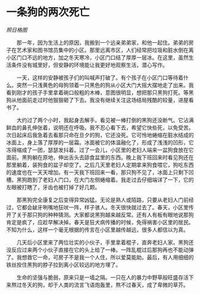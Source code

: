 # 一条狗的两次死亡

*照日格图*

　　那一年，因为生活上的原因，我搬到一个远亲弟弟家，和他一起住。弟弟的房子在艺术家和图书馆员集中的小区。那里远离市区，人们经常把垃圾和脏水倒在离小区门口不远的地方，加之冬天寒冷，小区门口结了厚厚一层冰。在这里，虽然生活条件没有城里好，但安静的环境能让我更好地观察生活，潜心写作。

　　一天，这样的安静被孩子们的叫喊声打破了。有个孩子在小区门口等待着什么。突然一只浅黄色的母狗领着一只黑色的狗从小区大门大摇大摆地走了出来。我看到刚才的孩子手里拿着碗口般粗的木棒，意图很明显，想把那只黑狗打死。等黑狗从他面前走过时他狠狠砸了下去。我没有继续关注这场结局残酷的较量，进屋看书了。

　　大约过了两个小时，我起身去解手。看见被一棒打倒的黑狗还没断气。它沾满鲜血的鼻孔伸张着，说明还在呼吸。我不忍心看下去，希望它快些死，以免受苦。次日起床后我急着去看那只命在旦夕的狗，它还没死。它可怜地蜷缩在脏水结成的冰面上，身上落了厚厚的一层霜。冰面被它的体温融化了，形成了浅浅的凹形，它冻得缩成了一团，瑟瑟发抖着。过了一会儿，小区里的老妇人端来一盆狗食放在它面前。黑狗躺在原地，伸出舌头去舔食盆里的东西。晚上我下班回来时看见狗还在那里躺着，装狗食的盆子却空了。之后几天里老妇人定期拿来狗食喂它，狗吃东西的速度也在一天天增加。有一天我下班回来一看，那只狗不见了，冰面上只剩下凹槽。黑狗跑到了老妇人门口，在大门左侧蜷缩着。我走过去仔细端详了一下，它的左眼被打瞎了，牙齿也被打掉了好几颗。

　　那黑狗完全康复之后变得异常凶猛。无论是熟人或陌路，只要从老妇人门前经过，它都会龇牙咧嘴地狂吠一阵，样子骇人。冬天很快就过去了。春天，小区里传开了关于那只狗的种种猜测。大家都说黑狗越来越反常。还有人有板有眼地说那狗肯定是疯了，应趁早解决掉。春天是狂犬病传播的时候，免得祸害小区里的居民。不知为什么，这样一个毫无根据的传言在小区里越传越远，很多人都信以为真。

　　几天后小区里来了两位壮实的小伙子，手里拿着棍子，直奔老妇人家。黑狗还没反应过来两个小伙子直接在它的头上给了一棒。一阵乱棍过后那狗再也不能动弹了。我想救它一命，可房子不是我一个人住，所以爱莫能助。最后，有人用细细的铁丝拴住黑狗的脖子拉到离小区较远的地方埋了。

　　生命的坚强与脆弱，原来只是一墙之隔。一只在人的暴力中野草般旺盛存活下来熬过冬天的狗，却于人类的流言飞语炮轰里，熬不过春天，成了卑微的草芥。